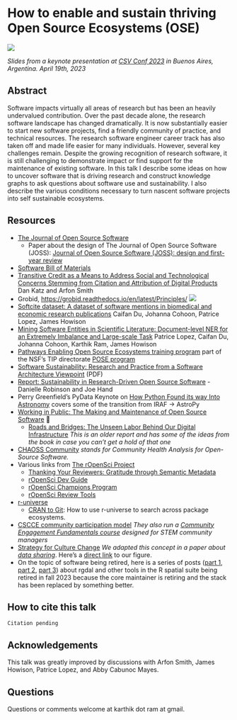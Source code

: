 # How to enable and sustain thriving Open Source Ecosystems (OSE)

[![](https://i.imgur.com/VjeqIqr.jpg)](https://inundata.org/talks/csvconf/#/0/3)

*Slides from a keynote presentation at [CSV Conf 2023](https://csvconf.com/) in Buenos Aires, Argentina. April 19th, 2023*
## Abstract

Software impacts virtually all areas of research but has been an heavily undervalued contribution. Over the past decade alone, the research software landscape has changed dramatically. It is now substantially easier to start new software projects, find a friendly community of practice, and technical resources. The research software engineer career track has also taken off and made life easier for many individuals. However, several key challenges remain. Despite the growing recognition of research software, it is still challenging to demonstrate impact or find support for the maintenance of existing software. In this talk I describe some ideas on how to uncover software that is driving research and construct knowledge graphs to ask questions about software use and sustainability. I also describe the various conditions necessary to turn nascent software projects into self sustainable ecosystems.


## Resources

- [The Journal of Open Source Software](https://joss.theoj.org/)   
	* Paper about the design of The Journal of Open Source Software (JOSS): [Journal of Open Source Software (JOSS): design and first-year review](https://peerj.com/articles/cs-147/)
- [Software Bill of Materials](https://www.cisa.gov/sbom)
- [Transitive Credit as a Means to Address Social and Technological Concerns Stemming from Citation and Attribution of Digital Products](https://openresearchsoftware.metajnl.com/articles/10.5334/jors.be) Dan Katz and Arfon Smith
- Grobid, https://grobid.readthedocs.io/en/latest/Principles/
![](https://i.imgur.com/hIzjbUo.png)   
- [Softcite dataset: A dataset of software mentions in biomedical and economic research publications](https://asistdl.onlinelibrary.wiley.com/doi/abs/10.1002/asi.24454) Caifan Du, Johanna Cohoon, Patrice Lopez, James Howison   
- [Mining Software Entities in Scientific Literature: Document-level NER for an Extremely Imbalance and Large-scale Task](https://dl.acm.org/doi/abs/10.1145/3459637.3481936) Patrice Lopez, Caifan Du, Johanna Cohoon, Karthik Ram, James Howison  
- [Pathways Enabling Open Source Ecosystems training program](https://pose.training/) part of the NSF’s TIP directorate [POSE program](https://beta.nsf.gov/funding/opportunities/pathways-enable-open-source-ecosystems-pose)      
- [Software Sustainability: Research and Practice from a
Software Architecture Viewpoint](https://eprints.hud.ac.uk/id/eprint/33972/1/1-s2.0-S0164121217303072-main.pdf) (PDF)
- [Report: Sustainability in Research-Driven Open Source Software](https://www.codeforsociety.org/resources/report-sustainability-in-research-driven-open-source-software) - Danielle Robinson and Joe Hand      
- Perry Greenfield’s PyData Keynote on [How Python Found its way Into Astronomy](https://www.youtube.com/watch?v=uz53IV1V_Xo&t=11s) covers some of the transition from IRAF → AstroPy      
- [Working in Public: The Making and Maintenance of Open Source Software](https://press.stripe.com/working-in-public) 📙      
	- [Roads and Bridges: The Unseen Labor Behind Our Digital Infrastructure](https://www.fordfoundation.org/work/learning/research-reports/roads-and-bridges-the-unseen-labor-behind-our-digital-infrastructure/) *This is an older report and has some of the ideas from the book in case you can’t get a hold of that one* 
- [CHAOSS Community](https://chaoss.community/) *stands for Community Health Analysis for Open-Source Software.*
- Various links from [The rOpenSci Project](https://ropensci.org/)  
	- [Thanking Your Reviewers: Gratitude through Semantic Metadata](https://ropensci.org/blog/2018/03/16/thanking-reviewers-in-metadata/)    
	- [rOpenSci Dev Guide](https://devguide.ropensci.org/)
	- [rOpenSci Champions Program](https://ropensci.org/champions/)  
	- [rOpenSci Review Tools](https://github.com/ropensci-review-tools)   
- [r-universe](https://r-universe.dev/search/)
	- [CRAN to Git](https://ropensci.org/blog/2023/04/03/cran-to-git/): How to use r-universe to search across package ecosystems.
- [CSCCE community participation model](https://www.cscce.org/resources/cpm/) *They also run a [Community Engagement Fundamentals course](https://www.cscce.org/trainings/cef/) designed for STEM community managers*
- [Strategy for Culture Change](https://www.cos.io/blog/strategy-for-culture-change) *We adapted this concept in a paper about [data sharing](https://www.sciencedirect.com/science/article/pii/S2666389921002300)*. Here’s a [direct link](https://ars.els-cdn.com/content/image/1-s2.0-S2666389921002300-gr1_lrg.jpg) to our figure.
- On the topic of software being retired, here is a series of posts ([part 1](https://r-spatial.org/r/2022/04/12/evolution.html), [part 2](https://r-spatial.org/r/2022/12/14/evolution2.html), [part 3](https://r-spatial.org/r/2023/04/10/evolution3.html)) about rgdal and other tools in the R spatial suite being retired in fall 2023 because the core maintainer is retiring and the stack has been replaced by something better.

## How to cite this talk

```
Citation pending
```

## Acknowledgements

This talk was greatly improved by discussions with Arfon Smith, James Howison, Patrice Lopez, and Abby Cabunoc Mayes. 

## Questions

Questions or comments welcome at karthik dot ram at gmail.

